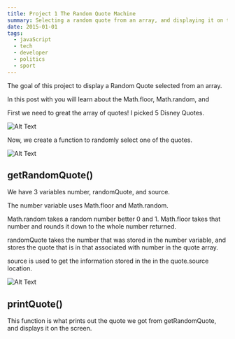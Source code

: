 ```yaml
---
title: Project 1 The Random Quote Machine
summary: Selecting a random quote from an array, and displaying it on the screena
date: 2015-01-01
tags:
  - javaScript
  - tech
  - developer
  - politics
  - sport
---
```


The goal of this project to display a Random Quote selected from an array.

In this post with you will learn about the Math.floor, Math.random, and 

First we need to great the array of quotes! I picked 5 Disney Quotes. 

![Alt Text](https://thepracticaldev.s3.amazonaws.com/i/fmc8rx4ycfs1kewtjxxh.PNG)


Now, we create a function to randomly select one of the quotes.

![Alt Text](https://thepracticaldev.s3.amazonaws.com/i/yku68pdrl9dofdouu22j.PNG)

## getRandomQuote()
We have 3 variables number, randomQuote, and source. 

The number variable uses Math.floor and Math.random. 

Math.random takes a random number better 0 and 1. Math.floor takes that number and rounds it down to the whole number returned.

randomQuote takes the number that was stored in the number variable, and stores the quote that is in that associated with number in the quote array.

source is used to get the information stored in the in the quote.source location.


![Alt Text](https://thepracticaldev.s3.amazonaws.com/i/z6ch26ipvhuijtks4m7d.PNG)

## printQuote()
This function is what prints out the quote we got from getRandomQuote, and displays it on the screen. 


 





